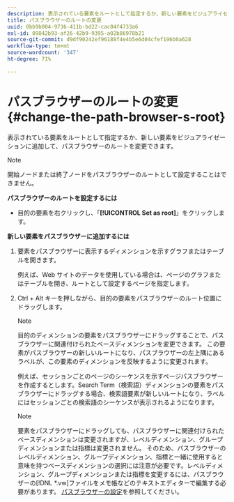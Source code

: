 ```yaml
---
description: 表示されている要素をルートとして指定するか、新しい要素をビジュアライゼーションに追加して、パスブラウザーのルートを変更できます。
title: パスブラウザーのルートの変更
uuid: 0bb9b004-9736-411b-bd22-cac04f4733a6
exl-id: 09842b93-af26-42b9-9395-a02b86978b21
source-git-commit: d9df90242ef96188f4e4b5e6d04cfef196b0a628
workflow-type: tm+mt
source-wordcount: '347'
ht-degree: 71%

---
```


# パスブラウザーのルートの変更{#change-the-path-browser-s-root}

表示されている要素をルートとして指定するか、新しい要素をビジュアライゼーションに追加して、パスブラウザーのルートを変更できます。

>[!NOTE]
>
>開始ノードまたは終了ノードをパスブラウザーのルートとして設定することはできません。

**パスブラウザーのルートを設定するには**

* 目的の要素を右クリックし、「**[!UICONTROL Set as root]**」をクリックします。

**新しい要素をパスブラウザーに追加するには**

1. 要素をパスブラウザーに表示するディメンションを示すグラフまたはテーブルを開きます。

   例えば、Web サイトのデータを使用している場合は、ページのグラフまたはテーブルを開き、ルートとして設定するページを指定します。

1. Ctrl + Alt キーを押しながら、目的の要素をパスブラウザーのルート位置にドラッグします。

   >[!NOTE]
   >
   >目的のディメンションの要素をパスブラウザーにドラッグすることで、パスブラウザーに関連付けられたベースディメンションを変更できます。 この要素がパスブラウザーの新しいルートになり、パスブラウザーの左上隅にあるラベルが、この要素のディメンションを反映するように変更されます。

   例えば、セッションごとのページのシーケンスを示すページパスブラウザーを作成するとします。Search Term（検索語）ディメンションの要素をパスブラウザーにドラッグする場合、検索語要素が新しいルートになり、ラベルにはセッションごとの検索語のシーケンスが表示されるようになります。

   >[!NOTE]
   >
   >要素をパスブラウザーにドラッグしても、パスブラウザーに関連付けられたベースディメンションは変更されますが、レベルディメンション、グループディメンションまたは指標は変更されません。 そのため、パスブラウザーのレベルディメンション、グループディメンション、指標と一緒に使用すると意味を持つベースディメンションの選択には注意が必要です。レベルディメンション、グループディメンションまたは指標を変更するには、パスブラウザーの[!DNL *.vw]ファイルをメモ帳などのテキストエディターで編集する必要があります。 [パスブラウザーの設定](../../../../home/c-get-started/c-intf-anlys-ftrs/t-config-path-brwsr.md#task-bbb3ddaa140a414f984b697c2b8202a3)を参照してください。
